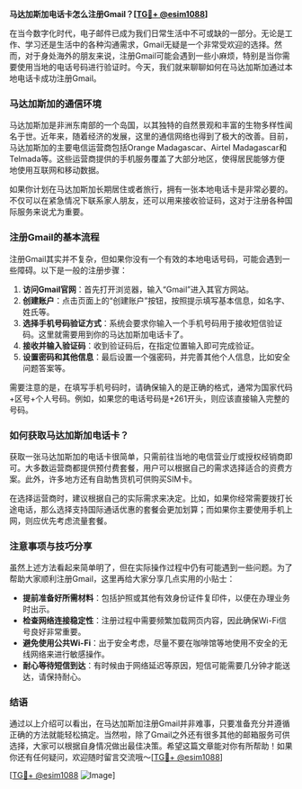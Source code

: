 **马达加斯加电话卡怎么注册Gmail？[[TG💪+ @esim1088](https://t.me/s/esim1088)]**

在当今数字化时代，电子邮件已成为我们日常生活中不可或缺的一部分。无论是工作、学习还是生活中的各种沟通需求，Gmail无疑是一个非常受欢迎的选择。然而，对于身处海外的朋友来说，注册Gmail可能会遇到一些小麻烦，特别是当你需要使用当地的电话号码进行验证时。今天，我们就来聊聊如何在马达加斯加通过本地电话卡成功注册Gmail。

### 马达加斯加的通信环境

马达加斯加是非洲东南部的一个岛国，以其独特的自然景观和丰富的生物多样性闻名于世。近年来，随着经济的发展，这里的通信网络也得到了极大的改善。目前，马达加斯加的主要电信运营商包括Orange Madagascar、Airtel Madagascar和Telmada等。这些运营商提供的手机服务覆盖了大部分地区，使得居民能够方便地使用互联网和移动数据。

如果你计划在马达加斯加长期居住或者旅行，拥有一张本地电话卡是非常必要的。不仅可以在紧急情况下联系家人朋友，还可以用来接收验证码，这对于注册各种国际服务来说尤为重要。

### 注册Gmail的基本流程

注册Gmail其实并不复杂，但如果你没有一个有效的本地电话号码，可能会遇到一些障碍。以下是一般的注册步骤：

1. **访问Gmail官网**：首先打开浏览器，输入“Gmail”进入其官方网站。
2. **创建账户**：点击页面上的“创建账户”按钮，按照提示填写基本信息，如名字、姓氏等。
3. **选择手机号码验证方式**：系统会要求你输入一个手机号码用于接收短信验证码。这里就需要用到你的马达加斯加电话卡了。
4. **接收并输入验证码**：收到验证码后，在指定位置输入即可完成验证。
5. **设置密码和其他信息**：最后设置一个强密码，并完善其他个人信息，比如安全问题答案等。

需要注意的是，在填写手机号码时，请确保输入的是正确的格式，通常为国家代码+区号+个人号码。例如，如果您的电话号码是+261开头，则应该直接输入完整的号码。

### 如何获取马达加斯加电话卡？

获取一张马达加斯加的电话卡很简单，只需前往当地的电信营业厅或授权经销商即可。大多数运营商都提供预付费套餐，用户可以根据自己的需求选择适合的资费方案。此外，许多地方还有自助售货机可供购买SIM卡。

在选择运营商时，建议根据自己的实际需求来决定。比如，如果你经常需要拨打长途电话，那么选择支持国际通话优惠的套餐会更加划算；而如果你主要使用手机上网，则应优先考虑流量套餐。

### 注意事项与技巧分享

虽然上述方法看起来简单明了，但在实际操作过程中仍有可能遇到一些问题。为了帮助大家顺利注册Gmail，这里再给大家分享几点实用的小贴士：

- **提前准备好所需材料**：包括护照或其他有效身份证件复印件，以便在办理业务时出示。
- **检查网络连接稳定性**：注册过程中需要频繁加载网页内容，因此确保Wi-Fi信号良好非常重要。
- **避免使用公共Wi-Fi**：出于安全考虑，尽量不要在咖啡馆等地使用不安全的无线网络来进行敏感操作。
- **耐心等待短信到达**：有时候由于网络延迟等原因，短信可能需要几分钟才能送达，请保持耐心。

### 结语

通过以上介绍可以看出，在马达加斯加注册Gmail并非难事，只要准备充分并遵循正确的方法就能轻松搞定。当然啦，除了Gmail之外还有很多其他的邮箱服务可供选择，大家可以根据自身情况做出最佳决策。希望这篇文章能对你有所帮助！如果你还有任何疑问，欢迎随时留言交流哦～[[TG💪+ @esim1088](https://t.me/s/esim1088)]

[[TG💪+ @esim1088](https://t.me/s/esim1088) ![Image](https://i.postimg.cc/4NQfJmqS/Snipaste-2025-05-13-00-14-12.png)]